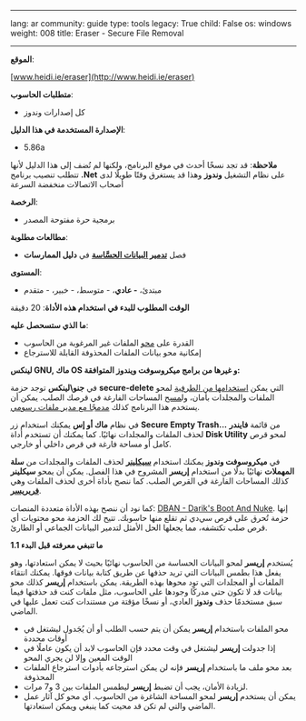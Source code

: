 

---

lang: ar
community: guide
type: tools
legacy: True
child: False
os: windows
weight: 008
title: Eraser - Secure File Removal

---

**الموقع**:

[www.heidi.ie/eraser](http://www.heidi.ie/eraser)

**متطلبات الحاسوب**:

- كل إصدارات وندوز

**الإصدارة المستخدمة في هذا الدليل**:

- 5.86a <br>

**ملاحظة**: قد تجد نسخًا أحدث في موقع البرنامج، ولكنها لم تُضف إلى هذا الدليل لأنها تتطلب تنصيب برنامج **.Net** على نظام التشغيل **وندوز** وهذا قد يستغرق وقتًا طويلًا لدى أصحاب الاتصالات منخفضة السرعة

**الرخصة**:

- برمجية حرة مفتوحة المصدر

**مطالعات مطلوبة**:

- فصل [**تدمير البيانات الحسَّاسة**](/ar/chapter_06) في **دليل الممارسات**



**المستوى**:
- مبتدئ، **- عادي**، - متوسط، - خبير، - متقدم

**الوقت المطلوب للبدء في استخدام هذه الأداة**: 20 دقيقة

**ما الذي ستسحصل عليه**:

- القدرة على [محو](/ar/glossary#delete_vs_wipe) الملفات غير المرغوبة من الحاسوب
- إمكانية محو بيانات الملفات المحذوفة القابلة للاسترجاع

**لينكس GNU, ماك OS و غيرها من برامج ميكروسوفت ويندوز المتوافقة:**

في **جنو\لينكس** توجد حزمة **secure-delete** التي يمكن [استخدامها من الطرفية](http://www.ghacks.net/2010/08/26/securely-delete-files-with-secure-delete/) لمحو الملفات والمجلدات بأمان، ول[مسح](/ar/glossary#delete_vs_wipe) المساحات الفارغة في قرصك الصلب. يمكن أن يستخدم هذا البرنامج كذلك [مدمجًا مع مدير ملفات رسومي](http://techthrob.com/2010/07/07/adding-a-secure-delete-option-to-nautilus-file-manager-in-linux/).

في نظام **ماك أو إس** يمكنك استخدام زر **Secure Empty Trash...** من قائمة **فايندر** لحذف الملفات والمجلدات نهائيًا. كما يمكنك أن تستخدم أداة **Disk Utility** لمحو قرص كامل أو مساحة فارغة في قرص داخلي أو خارجي.

في **ميكروسوفت وندوز** يمكنك استخدام [**سيكلينر**](/ar/ccleaner) لحذف الملفات والمجلدات من **سلة المهملات** نهائيًا بدلًا من استخدام **إريسر** المشروح في هذا الفصل. يمكن أن يمحو **سيكلينر** كذلك المساحات الفارغة في القرص الصلب. كما ننصح بأداة أخرى لحذف الملفات وهي [**فريريسر**](http://www.freeraser.com/).

كما نود أن ننصح بهذه الأداة متعددة المنصات: [DBAN - Darik's Boot And Nuke](http://www.dban.org/). إنها حزمة تُحرق على قرص سي‌دي ثم تقلع منها حاسوبك. تتيح لك الحزمة محو محتويات أي قرص صلب تكتشفه، مما يجعلها الحل الأمثل لتدمير البيانات الجماعي أو الطارئ.

**1.1 ما تنبغي معرفته قبل البدء**

يُستخدم **إريسر** لمحو  البيانات الحساسة من الحاسوب نهائيًا بحيث لا يمكن استعادتها، وهو يفعل هذا بطمس البيانات التي تريد حذفها عن طريق كتابة بيانات فوقها. يمكنك انتقاء الملفات أو المجلدات التي تود محوها بهذه الطريقة. يمكن باستخدام **إريسر** كذلك محو بيانات قد لا تكون حتى مدركًا وجودها على الحاسوب، مثل ملفات كنت قد حذفتها فيما سبق مستخدمًا حذف **وندوز** العادي، أو نسخًا مؤقتة من مستندات كنت تعمل عليها في الماضي.

- محو الملفات باستخدام **إريسر** يمكن أن يتم حسب الطلب أو أن يُجَدول ليشتغل في أوقات محددة
- إذا جدولت **إريسر** ليشتغل في وقت محدد فإن الحاسوب لابد أن يكون عاملًا في الوقت المعين وإلا لن يجري المحو
- بعد محو ملف ما باستخدام **إريسر** فإنه لن يمكن استرجاعه بأدوات استرجاع الملفات المحذوفة
- لزيادة الأمان، يجب أن تضبط **إريسر** ليطمس الملفات بين 3 و7 مرات.
- يمكن أن يستخدم **إريسر** لمحو المساحة الشاغرة من الحاسوب. أي محو كل آثار عمل الماضي والتي لم تكن قد محيت كما ينبغي ويمكن استعادتها.


